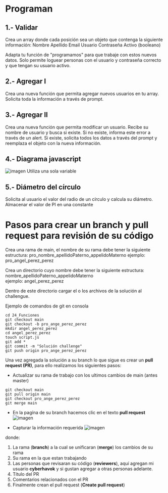 # Programan

## 1.- Validar
Crea un array donde cada posición sea un objeto que contenga la siguiente información:
Nombre
Apellido
Email
Usuario
Contraseña
Activo (booleano)

Adapta tu función de "programamos" para que trabaje con estos nuevos datos.
Solo permite loguear personas con el usuario y contraseña correcto y que tengan su usuario activo.

## 2.- Agregar I
Crea una nueva función que permita agregar nuevos usuarios en  tu array.
Solicita toda la información a través de prompt.

## 3.- Agregar II
Crea una nueva función que permita modificar un usuario.
Recibe su nombre de usuario y busca si existe.
Si no existe, informa este error a través de un alert.
Si existe, solicita todos los datos a través del prompt y reemplaza el objeto con la nueva información.

## 4.- Diagrama javascript
![imagen](https://user-images.githubusercontent.com/16826246/111583526-359e5800-8782-11eb-94f9-a9d08415bdcf.png)
Utiliza una sola variable

## 5.- Diámetro del círculo
Solicita al usuario el valor del radio de un círculo y calcula su diámetro.
Almacenar el valor de PI en una constante




# Pasos para crear un branch y pull request para revisión de su código
Crea una rama de main, el nombre de su rama debe tener la siguiente estructura:
pro_nombre_apellidoPaterno_appelidoMaterno
ejemplo: pro_angel_perez_perez

Crea un directorio cuyo nombre debe tener la siguiente estructura:  
nombre_apellidoPaterno_appelidoMaterno  
ejemplo: angel_perez_perez  

Dentro de este directorio cargar el o los archivos de la solución al challengue.

Ejemplo de comandos de git en consola
```
cd 24_Funciones 
git checkout main
git checkout -b pro_ange_perez_perez
mkdir angel_perez_perez
cd angel_perez_perez
touch script.js
git add *
git commit -m "Solución challenge"
git push origin pro_ange_perez_perez
```

Una vez agregada la solución a su branch lo que sigue es crear un **pull request (PR)**, para ello
realizamos los siguientes pasos:

- Actualizar su rama de trabajo con los ultimos cambios de main (antes master)
```
git checkout main
git pull origin main
git checkout pro_ange_perez_perez
git merge main
```

- En la pagína de su branch hacemos clic en el texto **pull request** 
![imagen](https://user-images.githubusercontent.com/16826246/109855157-91fb6680-7c1d-11eb-9b9e-88c387afeec4.png)

- Capturar la información requerida
![imagen](https://user-images.githubusercontent.com/16826246/109855968-8eb4aa80-7c1e-11eb-969a-f05cae892423.png)

donde:
1. La rama (**branch**) a la cual se unificaran (**merge**) los cambios de su rama
2. Su rama en la que estan trabajando
3. Las personas que revisaran su código (**reviewers**), aquí agregan mi usuario **cyberhavok** y si gustan agregar
  a otras personas adelante.
4. Título del PR
5. Comentarios relacionados con el PR
6. Finalmente crean el pull request (**Create pull request**)


